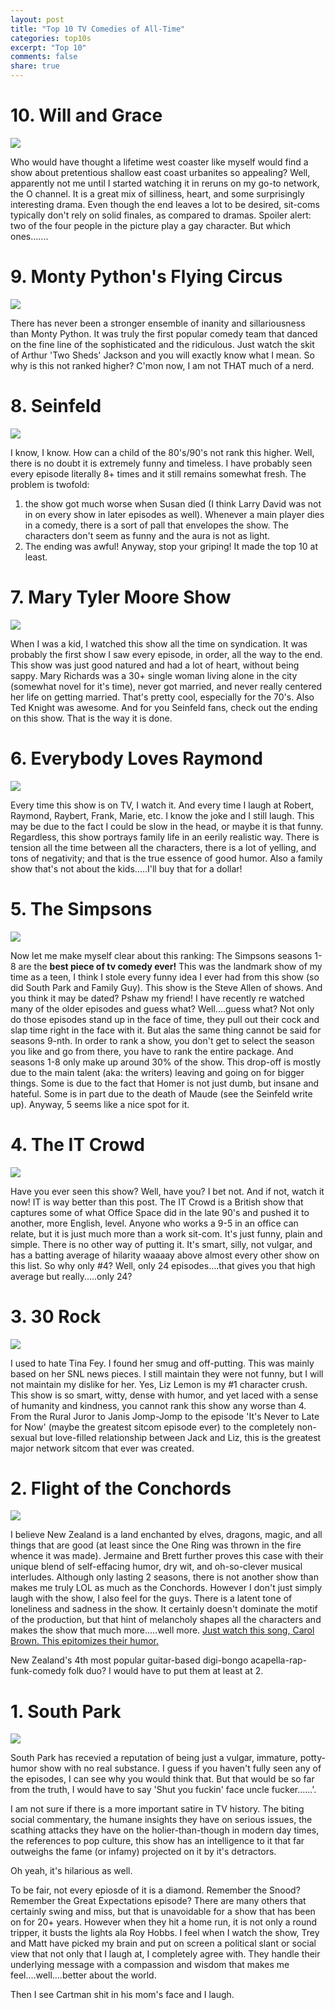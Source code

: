 ```yaml
---
layout: post
title: "Top 10 TV Comedies of All-Time"
categories: top10s
excerpt: "Top 10"
comments: false
share: true
---
```




# 10. Will and Grace
![](http://www.epguides.com/WillandGrace/cast.jpg)

Who would have thought a lifetime west coaster like myself would find a show about pretentious shallow east coast urbanites so appealing? Well, apparently not me until I started watching it in reruns on my go-to network, the O channel. It is a great mix of silliness, heart, and some surprisingly interesting drama. Even though the end leaves a lot to be desired, sit-coms typically don't rely on solid finales, as compared to dramas.
Spoiler alert: two of the four people in the picture play a gay character. But which ones.......


# 9. Monty Python's Flying Circus
![](http://www.tomsoter.com/sites/default/files/imagecache/medium_width_image/wysiwyg_imageupload/1/python.jpg)

There has never been a stronger ensemble of inanity and sillariousness than Monty Python. It was truly the first popular comedy team that danced on the fine line of the sophisticated and the ridiculous. Just watch the skit of Arthur 'Two Sheds' Jackson and you will exactly know what I mean. So why is this not ranked higher? C'mon now, I am not THAT much of a nerd.


# 8. Seinfeld
![](http://www.seinfeldscripts.com/images/seinfeld-cast.jpg)

I know, I know. How can a child of the 80's/90's not rank this higher. Well, there is no doubt it is extremely funny and timeless. I have probably seen every episode literally 8+ times and it still remains somewhat fresh. The problem is twofold: 
1) the show got much worse when Susan died (I think Larry David was not in on every show in later episodes as well). Whenever a main player dies in a comedy, there is a sort of pall that envelopes the show. The characters don't seem as funny and the aura is not as light.
2) The ending was awful!
Anyway, stop your griping! It made the top 10 at least.

# 7. Mary Tyler Moore Show
![](http://a.abcnews.com/images/Entertainment/gty_cast_mary_tyler_moore_lpl_130306_wmain.jpg)

When I was a kid, I watched this show all the time on syndication. It was probably the first show I saw every episode, in order, all the way to the end. This show was just good natured and had a lot of heart, without being sappy. Mary Richards was a 30+ single woman living alone in the city (somewhat novel for it's time), never got married, and never really centered her life on getting married. That's pretty cool, especially for the 70's. Also Ted Knight was awesome. 
And for you Seinfeld fans, check out the ending on this show. That is the way it is done.



# 6. Everybody Loves Raymond
![](http://tvland.mtvnimages.com/images/shows/everybody_loves_raymond/promos/everybody_loves_raymond_watch_00.jpg)

Every time this show is on TV, I watch it. And every time I laugh at Robert, Raymond, Raybert, Frank, Marie, etc. I know the joke and I still laugh. This may be due to the fact I could be slow in the head, or maybe it is that funny. Regardless, this show portrays family life in an eerily realistic way. There is tension all the time between all the characters, there is a lot of yelling, and tons of negativity; and that is the true essence of good humor. 
Also a family show that's not about the kids.....I'll buy that for a dollar!


# 5. The Simpsons

![](http://vignette2.wikia.nocookie.net/simpsons/images/f/f4/TheSimpsonsCast.jpg/revision/latest?cb=20131101233808)

Now let me make myself clear about this ranking: The Simpsons seasons 1-8 are the **best piece of tv comedy ever!** This was the landmark show of my time as a teen, I think I stole every funny idea I ever had from this show (so did South Park and Family Guy). This show is the Steve Allen of shows. And you think it may be dated? Pshaw my friend! I have recently re watched many of the older episodes and guess what? Well....guess what? Not only do those episodes stand up in the face of time, they pull out their cock and slap time right in the face with it. 
But alas the same thing cannot be said for seasons 9-nth. In order to rank a show, you don't get to select the season you like and go from there, you have to rank the entire package. And seasons 1-8 only make up around 30% of the show. This drop-off is mostly due to the main talent (aka: the writers) leaving and going on for bigger things. Some is due to the fact that Homer is not just dumb, but insane and hateful. Some is in part due to the death of Maude (see the Seinfeld write up). 
Anyway, 5 seems like a nice spot for it.



# 4. The IT Crowd

![](http://img11.deviantart.net/e7f4/i/2015/120/4/9/it_crowd_by_sudeepdash-d3b9182.png)

Have you ever seen this show? Well, have you? I bet not. And if not, watch it now! IT is way better than this post.
The IT Crowd is a British show that captures some of what Office Space did in the late 90's and pushed it to another, more English, level. Anyone who works a 9-5 in an office can relate, but it is just much more than a work sit-com. It's just funny, plain and simple. There is no other way of putting it. It's smart, silly, not vulgar, and has a batting average of hilarity waaaay above almost every other show on this list. So why only #4? Well, only 24 episodes....that gives you that high average but really.....only 24?



# 3. 30 Rock

![](http://static1.squarespace.com/static/507dba43c4aabcfd2216a447/t/5134bd66e4b03f8a26219ece/1362410855613/30rock.jpg)

I used to hate Tina Fey. I found her smug and off-putting. This was mainly based on her SNL news pieces. I still maintain they were not funny, but I will not maintain my dislike for her.
Yes, Liz Lemon is my #1 character crush.
This show is so smart, witty, dense with humor, and yet laced with a sense of humanity and kindness, you cannot rank this show any worse than 4. From the Rural Juror to Janis Jomp-Jomp to the episode 'It's Never to Late for Now' (maybe the greatest sitcom episode ever) to the completely non-sexual but love-filled relationship between Jack and Liz, this is the greatest major network sitcom that ever was created. 



# 2. Flight of the Conchords
![](https://consequenceofsound.files.wordpress.com/2015/08/screen-shot-2015-08-17-at-3-32-16-pm.png?w=807)

I believe New Zealand is a land enchanted by elves, dragons, magic, and all things that are good (at least since the One Ring was thrown in the fire whence it was made). Jermaine and Brett further proves this case with their unique blend of self-effacing humor, dry wit, and oh-so-clever musical interludes. Although only lasting 2 seasons, there is not another show than makes me truly LOL as much as the Conchords. However I don't just simply laugh with the show, I also feel for the guys. There is a latent tone of loneliness and sadness in the show. It certainly doesn't dominate the motif of the production, but that hint of melancholy shapes all the characters and makes the show that much more.....well more.
[Just watch this song, Carol Brown. This epitomizes their humor.](https://www.youtube.com/watch?v=1cGoDns8wTA)

New Zealand's 4th most popular guitar-based digi-bongo acapella-rap-funk-comedy folk duo? I would have to put them at least at 2.



# 1. South Park


![](http://ib4.huluim.com/show_key_art/6979?size=1600x600&region=US)


South Park has recevied a reputation of being just a vulgar, immature, potty-humor show with no real substance. I guess if you haven't fully seen any of the episodes, I can see why you would think that. But that would be so far from the truth, I would have to say 'Shut you fuckin' face uncle fucker......'.

I am not sure if there is a more important satire in TV history. The biting social commentary, the humane insights they have on serious issues, the scathing attacks they have on the holier-than-though in modern day times, the references to pop culture, this show has an intelligence to it that far outweighs the fame (or infamy) projected on it by it's detractors. 

Oh yeah, it's hilarious as well.

To be fair, not every epiosde of it is a diamond. Remember the Snood? Remember the Great Expectations episode? There are many others that certainly swing and miss, but that is unavoidable for a show that has been on for 20+ years. However when they hit a home run, it is not only a round tripper, it busts the lights ala Roy Hobbs. I feel when I watch the show, Trey and Matt have picked my brain and put on screen a political slant or social view that not only that I laugh at, I completely agree with. They handle their underlying message with a compassion and wisdom that makes me feel....well....better about the world.

Then I see Cartman shit in his mom's face and I laugh.








